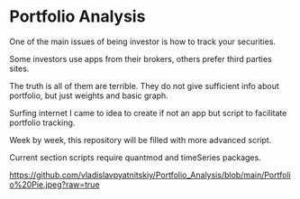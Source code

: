 # Portfolio Analysis

One of the main issues of being investor is how to track your securities. 

Some investors use apps from their brokers, others prefer third parties sites.

The truth is all of them are terrible. They do not give sufficient info about portfolio, but just weights and basic graph.

Surfing internet I came to idea to create if not an app but script to facilitate portfolio tracking.

Week by week, this repository will be filled with more advanced script.

Current section scripts require quantmod and timeSeries packages.

https://github.com/vladislavpyatnitskiy/Portfolio_Analysis/blob/main/Portfolio%20Pie.jpeg?raw=true
